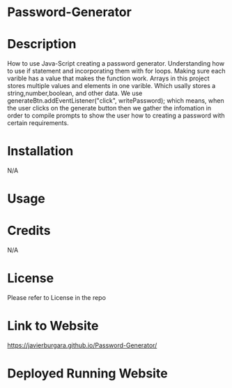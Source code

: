 # Password-Generator

# Description 
How to use Java-Script creating a password generator. Understanding how to use if statement and incorporating them with for loops. Making sure each varible has a value that makes the function work. Arrays in this project stores multiple values and elements in one varible. Which usally stores a string,number,boolean, and other data. We use generateBtn.addEventListener("click", writePassword); which means, when the user clicks on the generate button then we gather the infomation in order to compile prompts to show the user how to  creating a password with certain requirements.

# Installation
N/A

# Usage

# Credits
N/A

# License
Please refer to License in the repo

# Link to Website
https://javierburgara.github.io/Password-Generator/
# Deployed Running Website

